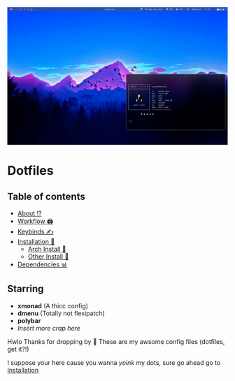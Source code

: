 <img src='/screenshots/Screenshot.png'>

# Dotfiles

##  Table of contents
- [About ⁉️](#about)
- [Workflow 🖨️](#workflow)
- [Keybinds ✍️](#keybinds)
- [Installation 🤵‍](#inst)
  - [Arch Install 🌇](#arch)
  - [Other Install 🚂](#other)
- [Dependencies 📊](#deps)


<a id="about"></a>
## Starring 
- **xmonad** (A thicc config) 
- **dmenu**  (Totally not flexipatch)
- **polybar** 
- *Insert more crap here*

Hwlo Thanks for dropping by :wave: 
These are my awsome config files (dotfiles, get it?!) 

I suppose your here cause you wanna *yoink* my dots, sure go ahead go to [Installation](#inst) 
